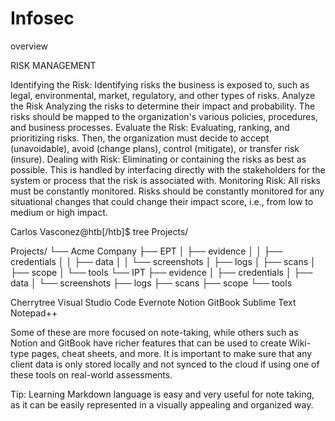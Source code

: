 # Infosec
overview


RISK MANAGEMENT

Identifying the Risk: 	Identifying risks the business is exposed to, such as legal, environmental, market, regulatory, and other types of risks.
Analyze the Risk 	Analyzing the risks to determine their impact and probability. The risks should be mapped to the organization's various policies, procedures, and business processes.
Evaluate the Risk: 	Evaluating, ranking, and prioritizing risks. Then, the organization must decide to accept (unavoidable), avoid (change plans), control (mitigate), or transfer risk (insure).
Dealing with Risk: 	Eliminating or containing the risks as best as possible. This is handled by interfacing directly with the stakeholders for the system or process that the risk is associated with.
Monitoring Risk: 	All risks must be constantly monitored. Risks should be constantly monitored for any situational changes that could change their impact score, i.e., from low to medium or high impact.

Carlos Vasconez@htb[/htb]$ tree Projects/

Projects/
└── Acme Company
    ├── EPT
    │   ├── evidence
    │   │   ├── credentials
    │   │   ├── data
    │   │   └── screenshots
    │   ├── logs
    │   ├── scans
    │   ├── scope
    │   └── tools
    └── IPT
        ├── evidence
        │   ├── credentials
        │   ├── data
        │   └── screenshots
        ├── logs
        ├── scans
        ├── scope
        └── tools
        
Cherrytree 	Visual Studio Code 	Evernote
Notion 	GitBook 	Sublime Text
Notepad++

Some of these are more focused on note-taking, while others such as Notion and GitBook have richer features that can be used to create Wiki-type pages, cheat sheets, and more. It is important to make sure that any client data is only stored locally and not synced to the cloud if using one of these tools on real-world assessments.

Tip: Learning Markdown language is easy and very useful for note taking, as it can be easily represented in a visually appealing and organized way.
